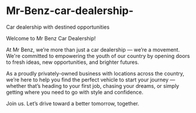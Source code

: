 # Mr-Benz-car-dealership-
Car dealership with destined opportunities 

Welcome to Mr Benz Car Dealership!

At Mr Benz, we’re more than just a car dealership — we’re a movement. We're committed to empowering the youth of our country by opening doors to fresh ideas, new opportunities, and brighter futures.

As a proudly privately-owned business with locations across the country, we’re here to help you find the perfect vehicle to start your journey — whether that’s heading to your first job, chasing your dreams, or simply getting where you need to go with style and confidence.

Join us. Let’s drive toward a better tomorrow, together.

